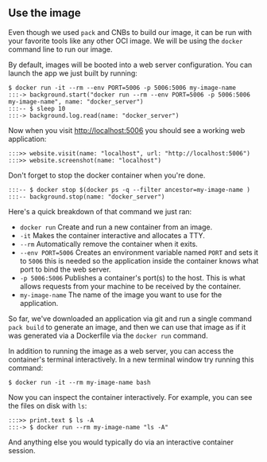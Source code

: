 ## Use the image

Even though we used `pack` and CNBs to build our image, it can be run with your favorite tools like any other OCI image. We will be using the `docker` command line to run our image.

By default, images will be booted into a web server configuration. You can launch the app we just built by running:

```
$ docker run -it --rm --env PORT=5006 -p 5006:5006 my-image-name
:::-> background.start("docker run --rm --env PORT=5006 -p 5006:5006 my-image-name", name: "docker_server")
:::-- $ sleep 10
:::-> background.log.read(name: "docker_server")
```

Now when you visit [http://localhost:5006](http://localhost:5006) you should see a working web application:

```
:::>> website.visit(name: "localhost", url: "http://localhost:5006")
:::>> website.screenshot(name: "localhost")
```

Don't forget to stop the docker container when you're done.

```
:::-- $ docker stop $(docker ps -q --filter ancestor=my-image-name )
:::-- background.stop(name: "docker_server")
```

Here's a quick breakdown of that command we just ran:

- `docker run` Create and run a new container from an image.
- `-it` Makes the container interactive and allocates a TTY.
- `--rm` Automatically remove the container when it exits.
- `--env PORT=5006` Creates an environment variable named `PORT` and sets it to `5006` this is needed so the application inside the container knows what port to bind the web server.
- `-p 5006:5006` Publishes a container's port(s) to the host. This is what allows requests from your machine to be received by the container.
- `my-image-name` The name of the image you want to use for the application.

So far, we've downloaded an application via git and run a single command `pack build` to generate an image, and then we can use that image as if it was generated via a Dockerfile via the `docker run` command.

In addition to running the image as a web server, you can access the container's terminal interactively. In a new terminal window try running this command:

```
$ docker run -it --rm my-image-name bash
```

Now you can inspect the container interactively. For example, you can see the files on disk with `ls`:

```
:::>> print.text $ ls -A
:::-> $ docker run --rm my-image-name "ls -A"
```

And anything else you would typically do via an interactive container session.
